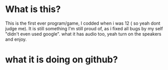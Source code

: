 # What is this?  
This is the first ever program/game, I codded when i was 12 ( so yeah dont judge me).
It is still something I'm still proud of, as i fixed all bugs by my self "didn't even used google".
what it has audio too, yeah turn on the speakers and enjoy.


# what it is doing on github?
